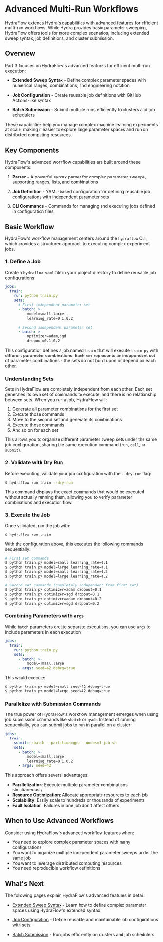 # Advanced Multi-Run Workflows

HydraFlow extends Hydra's capabilities with advanced features for efficient
multi-run workflows. While Hydra provides basic parameter sweeping, HydraFlow
offers tools for more complex scenarios, including extended sweep syntax,
job definitions, and cluster submission.

## Overview

Part 3 focuses on HydraFlow's advanced features for efficient multi-run execution:

- **Extended Sweep Syntax** - Define complex parameter spaces with numerical
  ranges, combinations, and engineering notation

- **Job Configuration** - Create reusable job definitions with GitHub
  Actions-like syntax

- **Batch Submission** - Submit multiple runs efficiently to clusters
  and job schedulers

These capabilities help you manage complex machine learning experiments
at scale, making it easier to explore large parameter spaces and run
on distributed computing resources.

## Key Components

HydraFlow's advanced workflow capabilities are built around these components:

1. **Parser** - A powerful syntax parser for complex parameter sweeps,
   supporting ranges, lists, and combinations

2. **Job Definition** - YAML-based configuration for defining reusable
   job configurations with independent parameter sets

3. **CLI Commands** - Commands for managing and executing jobs defined
   in configuration files

## Basic Workflow

HydraFlow's workflow management centers around the `hydraflow` CLI, which
provides a structured approach to executing complex experiment jobs.

### 1. Define a Job

Create a `hydraflow.yaml` file in your project directory to define reusable job
configurations:

```yaml title="hydraflow.yaml"
jobs:
  train:
    run: python train.py
    sets:
      # First independent parameter set
      - batch: >-
          model=small,large
          learning_rate=0.1,0.2

      # Second independent parameter set
      - batch: >-
          optimizer=adam,sgd
          dropout=0.1,0.2
```

This configuration defines a job named `train` that will execute `train.py` with
different parameter combinations. Each `set` represents an independent set of
parameter combinations - the sets do not build upon or depend on each other.

### Understanding Sets

Sets in HydraFlow are completely independent from each other. Each set generates
its own set of commands to execute, and there is no relationship between sets.
When you run a job, HydraFlow will:

1. Generate all parameter combinations for the first set
2. Execute those commands
3. Move to the second set and generate its combinations
4. Execute those commands
5. And so on for each set

This allows you to organize different parameter sweep sets under the same job
configuration, sharing the same execution command (`run`, `call`, or `submit`).

### 2. Validate with Dry Run

Before executing, validate your job configuration with the `--dry-run` flag:

```bash
$ hydraflow run train --dry-run
```

This command displays the exact commands that would be executed without actually
running them, allowing you to verify parameter combinations and execution flow.

### 3. Execute the Job

Once validated, run the job with:

```bash
$ hydraflow run train
```

With the configuration above, this executes the following commands sequentially:

```bash
# First set commands
$ python train.py model=small learning_rate=0.1
$ python train.py model=large learning_rate=0.1
$ python train.py model=small learning_rate=0.2
$ python train.py model=large learning_rate=0.2

# Second set commands (completely independent from first set)
$ python train.py optimizer=adam dropout=0.1
$ python train.py optimizer=sgd dropout=0.1
$ python train.py optimizer=adam dropout=0.2
$ python train.py optimizer=sgd dropout=0.2
```

### Combining Parameters with `args`

While `batch` parameters create separate executions, you can use `args` to include
parameters in each execution:

```yaml
jobs:
  train:
    run: python train.py
    sets:
      - batch: >-
          model=small,large
      - args: seed=42 debug=true
```

This would execute:

```bash
$ python train.py model=small seed=42 debug=true
$ python train.py model=large seed=42 debug=true
```

### Parallelize with Submission Commands

The true power of HydraFlow's workflow management emerges when using job submission
commands like `sbatch` or `qsub`. Instead of running sequentially, you can submit
jobs to run in parallel on a cluster:

```yaml title="hydraflow.yaml"
jobs:
  train:
    submit: sbatch --partition=gpu --nodes=1 job.sh
    sets:
      - batch: >-
          model=small,large
          learning_rate=0.1,0.2
      - args: seed=42
```

This approach offers several advantages:
- **Parallelization**: Execute multiple parameter combinations simultaneously
- **Resource Optimization**: Allocate appropriate resources to each job
- **Scalability**: Easily scale to hundreds or thousands of experiments
- **Fault Isolation**: Failures in one job don't affect others

## When to Use Advanced Workflows

Consider using HydraFlow's advanced workflow features when:

- You need to explore complex parameter spaces with many configurations
- You want to organize multiple independent parameter sweeps under the same job
- You want to leverage distributed computing resources
- You need reproducible workflow definitions

## What's Next

The following pages explain HydraFlow's advanced features in detail:

- [Extended Sweep Syntax](sweep-syntax.md) - Learn how to define complex
  parameter spaces using HydraFlow's extended syntax

- [Job Configuration](job-configuration.md) - Define reusable and maintainable
  job configurations with sets

- [Batch Submission](batch-submission.md) - Run jobs efficiently on
  clusters and job schedulers